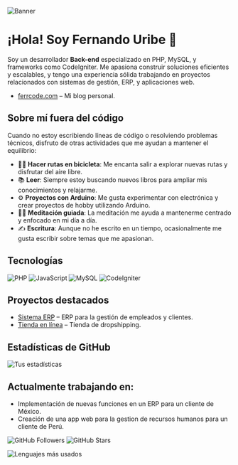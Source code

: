 ![Banner](https://web.facebook.com/photo/?fbid=355530337261296&set=a.127339903413675)


# ¡Hola! Soy Fernando Uribe 👋

Soy un desarrollador **Back-end** especializado en PHP, MySQL, y frameworks como CodeIgniter. Me apasiona construir soluciones eficientes y escalables, y tengo una experiencia sólida trabajando en proyectos relacionados con sistemas de gestión, ERP, y aplicaciones web.

- [ferrcode.com](https://ferrcode.com/) – Mi blog personal.

## Sobre mí fuera del código

Cuando no estoy escribiendo líneas de código o resolviendo problemas técnicos, disfruto de otras actividades que me ayudan a mantener el equilibrio:

- 🚴‍♂️ **Hacer rutas en bicicleta**: Me encanta salir a explorar nuevas rutas y disfrutar del aire libre.
- 📚 **Leer**: Siempre estoy buscando nuevos libros para ampliar mis conocimientos y relajarme.
- ⚙️ **Proyectos con Arduino**: Me gusta experimentar con electrónica y crear proyectos de hobby utilizando Arduino.
- 🧘‍♂️ **Meditación guiada**: La meditación me ayuda a mantenerme centrado y enfocado en mi día a día.
- ✍️ **Escritura**: Aunque no he escrito en un tiempo, ocasionalmente me gusta escribir sobre temas que me apasionan.


## Tecnologías

![PHP](https://img.shields.io/badge/PHP-777BB4?style=for-the-badge&logo=php&logoColor=white)
![JavaScript](https://img.shields.io/badge/JavaScript-323330?style=for-the-badge&logo=javascript&logoColor=F7DF1E)
![MySQL](https://img.shields.io/badge/MySQL-4479A1?style=for-the-badge&logo=mysql&logoColor=white)
![CodeIgniter](https://img.shields.io/badge/CodeIgniter-E34F26?style=for-the-badge&logo=codeigniter&logoColor=white)

## Proyectos destacados

- [Sistema ERP](https://github.com/ferrcode1/ERP-System) – ERP para la gestión de empleados y clientes.
- [Tienda en línea](https://github.com/ferrcode1/online-store) – Tienda de dropshipping.

## Estadísticas de GitHub

![Tus estadísticas](https://github-readme-stats.vercel.app/api?username=ferrcode1&show_icons=true&theme=radical)


## Actualmente trabajando en:

- Implementación de nuevas funciones en un ERP para un cliente de México.
- Creación de una app web para la gestion de recursos humanos para un cliente de Perú.

![GitHub Followers](https://img.shields.io/github/followers/ferrcode1?label=Followers&style=social)
![GitHub Stars](https://img.shields.io/github/stars/ferrcode1?label=Stars&style=social)

![Lenguajes más usados](https://github-readme-stats.vercel.app/api/top-langs/?username=ferrcode1&layout=compact&theme=radical)

